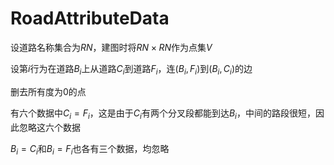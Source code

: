 # RoadAttributeData

设道路名称集合为$RN$，建图时将$RN\times RN$作为点集$V$

设第$i$行为在道路$B_i$上从道路$C_i$到道路$F_i$，连$(B_i,F_i)$到$(B_i,C_i)$的边

删去所有度为$0$的点

有六个数据中$C_i=F_i$，这是由于$C_i$有两个分叉段都能到达$B_i$，中间的路段很短，因此忽略这六个数据

$B_i=C_i$和$B_i=F_i$也各有三个数据，均忽略